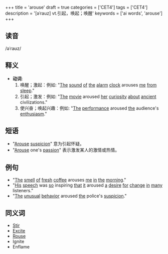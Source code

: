 +++
title = 'arouse'
draft = true
categories = ['CET4']
tags = ['CET4']
description = '[əˈrauz] vt.引起，唤起；唤醒'
keywords = ['ai words', 'arouse']
+++

## 读音
/əˈraʊz/

## 释义
- **动词**:
  1. 唤醒；激起：例如: "[The](/zh/post/the/) [sound](/zh/post/sound/) [of](/zh/post/of/) [the](/zh/post/the/) [alarm](/zh/post/alarm/) [clock](/zh/post/clock/) arouses [me](/zh/post/me/) [from](/zh/post/from/) [sleep](/zh/post/sleep/)."
  2. 引起；激发：例如: "[The](/zh/post/the/) [movie](/zh/post/movie/) aroused [her](/zh/post/her/) [curiosity](/zh/post/curiosity/) [about](/zh/post/about/) [ancient](/zh/post/ancient/) civilizations."
  3. 使兴奋；唤起兴趣：例如: "[The](/zh/post/the/) [performance](/zh/post/performance/) aroused [the](/zh/post/the/) audience's [enthusiasm](/zh/post/enthusiasm/)."

## 短语
- "[Arouse](/zh/post/arouse/) [suspicion](/zh/post/suspicion/)" 意为引起怀疑。
- "[Arouse](/zh/post/arouse/) one's [passion](/zh/post/passion/)" 表示激发某人的激情或热情。

## 例句
- "[The](/zh/post/the/) [smell](/zh/post/smell/) [of](/zh/post/of/) [fresh](/zh/post/fresh/) [coffee](/zh/post/coffee/) arouses [me](/zh/post/me/) [in](/zh/post/in/) [the](/zh/post/the/) [morning](/zh/post/morning/)."
- "[His](/zh/post/his/) [speech](/zh/post/speech/) was [so](/zh/post/so/) inspiring [that](/zh/post/that/) [it](/zh/post/it/) aroused [a](/zh/post/a/) [desire](/zh/post/desire/) [for](/zh/post/for/) [change](/zh/post/change/) [in](/zh/post/in/) [many](/zh/post/many/) listeners."
- "[The](/zh/post/the/) [unusual](/zh/post/unusual/) [behavior](/zh/post/behavior/) aroused [the](/zh/post/the/) police's [suspicion](/zh/post/suspicion/)."

## 同义词
- [Stir](/zh/post/stir/)
- [Excite](/zh/post/excite/)
- [Rouse](/zh/post/rouse/)
- Ignite
- Enflame
